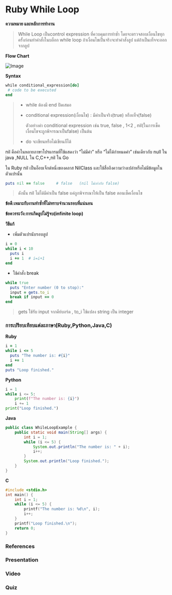 # Ruby While Loop

**ความหมาย และหลักการทำงาน**

> While Loop เป็นcontrol expression ที่ควบคุมการทำซ้ำ โดยจะตรวจสอบเงื่อนไขทุกครั้งก่อนทำคำสั่งในบล็อก while loop ถ้าเงื่อนไขเป็นจริงจะทำคำสั่งลูป แต่ถ้าเป็นเท็จจะออกจากลูป

**Flow Chart**

![Image](https://github.com/user-attachments/assets/d1cd0950-c875-4667-bc9e-2a00c5aa98c1)

**Syntax**
``` ruby
while conditional_expression[do]
 # code to be executed
end
```

>* while ต้องมี end ปิดเสมอ
>* conditional expression(เงื่อนไข) : มีค่าเป็นจริง(true) หรือเท็จ(false)
>
>   ตัวอย่างค่า conditional expression เช่น true, false , 1<2 , nil(ในการเช็คเงื่อนไขจะถูกพิจารณาเป็นfalse) เป็นต้น
>* do จะเขียนหรือไม่เขียนก็ได้

nil คือค่าในหลายภาษาโปรแกรมที่ใช้แสดงว่า “ไม่มีค่า” หรือ “ไม่ได้กำหนดค่า” เช่นเดียวกับ null ใน java ,NULL ใน C,C++,nil ใน Go

ใน Ruby nil เป็นอ็อบเจ็กต์หนึ่งของคลาส NilClass และใช้สื่อถึงความว่างเปล่าหรือไม่มีข้อมูลในตัวแปรนั้น

```ruby
puts nil == false     # false   (nil ไม่เท่ากับ false)
```
>ดังนั้น nil ไม่ได้มีค่าเป็น false แค่ถูกพิจารณาให้เป็น false ตอนเช็คเงื่อนไข

**ข้อดี:เหมาะกับงานทำซ้ำที่ไม่ทราบจำนวนรอบที่แน่นอน**

**ข้อควรระวัง:การเกิดลูปไม่รู้จบ(infinite loop)**

**วิธีแก้**
* เพิ่มตัวแปรนับรอบลูป
``` ruby
i = 0 
while i < 10
  puts i
  i += 1  # i=i+1 
end
``` 
* ใช้คำสั่ง break
``` ruby
while true
  puts "Enter number (0 to stop):"
  input = gets.to_i
  break if input == 0
end
``` 
> gets ใช้รับ input จากคีย์บอร์ด , to_i ใช้แปลง string เป็น integer 

### การเปรียบเทียบแต่ละภาษา(Ruby,Python,Java,C)

**Ruby**
``` Ruby
i = 1
while i <= 5
  puts "The number is: #{i}"
  i += 1
end 
puts "Loop finished."
``` 
**Python**
``` Python
i = 1
while i <= 5:
    print(f"The number is: {i}")
    i += 1
print("Loop finished.")
``` 
**Java**
``` Java
public class WhileLoopExample {
    public static void main(String[] args) {
        int i = 1;
        while (i <= 5) {
            System.out.println("The number is: " + i);
            i++;
        }
        System.out.println("Loop finished.");
    }
}
``` 
**C**
``` C
#include <stdio.h>
int main() {
    int i = 1;
    while (i <= 5) {
        printf("The number is: %d\n", i);
        i++;
    }
    printf("Loop finished.\n");
    return 0;
}
```

### References

### Presentation

### Video

### Quiz
